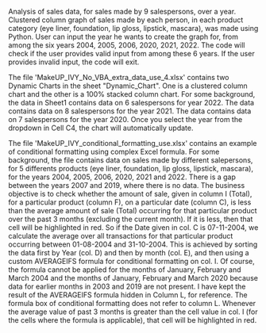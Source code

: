 Analysis of sales data, for sales made by 9 salespersons, over a year. Clustered column graph of sales made by each person, in each product category (eye liner, foundation, lip gloss, lipstick, mascara), was made using Python. User can input the year he wants to create the graph for, from among the six years 2004, 2005, 2006, 2020, 2021, 2022. The code will check if the user provides valid input from among these 6 years. If the user provides invalid input, the code will exit.

The file 'MakeUP_IVY_No_VBA_extra_data_use_4.xlsx' contains two Dynamic Charts in the sheet "Dynamic_Chart". One is a clustered column chart and the other is a 100% stacked column chart. For some background, the data in Sheet1 contains data on 6 salespersons for year 2022. The data contains data on 8 salespersons for the year 2021. The data contains data on 7 salespersons for the year 2020. Once you select the year from the dropdown in Cell C4, the chart will automatically update. 

The file 'MakeUP_IVY_conditional_formatting_use.xlsx' contains an example of conditional formatting using complex Excel formula. For some background, the file contains data on sales made by different salepersons, for 5 differents products (eye liner, foundation, lip gloss, lipstick, mascara), for the years 2004, 2005, 2006, 2020, 2021 and 2022. There is a gap between the years 2007 and 2019, where there is no data. The business objective is to check whether the amount of sale, given in column I (Total), for a particular product (column F), on a particular date (column C), is less than the average amount of sale (Total) occurring for that particular product over the past 3 months (excluding the current month). If it is less, then that cell will be highlighted in red. So if the Date given in col. C is 07-11-2004, we calculate the average over all transactions for that particular product occurring between 01-08-2004 and 31-10-2004. This is achieved by sorting the data first by Year (col. D) and then by month (col. E), and then using a custom AVERAGEIFS formula for conditional formatting on col. I. Of course, the formula cannot be applied for the months of January, February and March 2004 and the months of January, February and March 2020 because data for earlier months in 2003 and 2019 are not present. I have kept the result of the AVERAGEIFS formula hidden in Column L, for reference. The formula box of conditional formatting does not refer to column L. Whenever the average value of past 3 months is greater than the cell value in col. I (for the cells where the formula is applicable), that cell will be highlighted in red.

